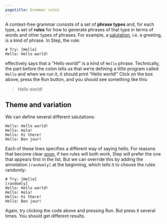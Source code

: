 ```yaml
---
pagetitle: Grammar rules
---
```

A context-free grammar consists of a set of **phrase types** and, for each type, a set of **rules** for how to generate phrases of that type in terms of words and other types of phrases.  For example, a [salutation](https://en.wikipedia.org/Saltuation), i.e. a greeting, is a kind of phrase.  In Step, the rule:
```Step
# Try: [Hello]
Hello: Hello world!
```
effectively says that a "Hello world!" is a kind of `Hello` phrase.  Technically, the part before the colon tells us that we’re defining a little program called `Hello` and when we run it, it should print “Hello world!”  Click on the box above, press the Run button, and you should see something like this:

> Hello world!

## Theme and variation

We can define several different salutations:
```step
Hello: Hello world!
Hello: Hola!
Hello: Hi there!
Hello: Bon jour!
```
Each of these lines specifies a different way of saying hello.  For reasons that become clear [soon](pattern_matching), if two rules will both work, Step will prefer the one that appears first in the list.  But we can override this by adding the annotation `[randomly]` at the beginning, which tells it to choose the rules randomly:
```Step
# Try: [Hello]
[randomly]
Hello: Hello world!
Hello: Hola!
Hello: Hi there!
Hello: Bon jour!
```
Again, try clicking the code above and pressing Run.  But press it several times.  You should get different results.